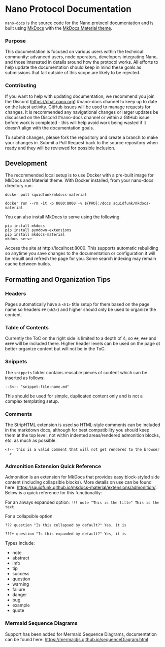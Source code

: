 # Nano Protocol Documentation

`nano-docs` is the source code for the Nano protocol documentation and is built using [MkDocs](https://www.mkdocs.org/) with the [MkDocs Material theme](https://squidfunk.github.io/mkdocs-material/).

### Purpose
This documentation is focused on various users within the technical community: advanced users, node operators, developers integrating Nano, and those interested in details around how the protocol works. All efforts to help update the documentation should keep in mind these goals as submissions that fall outside of this scope are likely to be rejected.

### Contributing
If you want to help with updating documentation, we recommend you join the Discord (https://chat.nano.org) #nano-docs channel to keep up to date on the latest activity. GitHub issues will be used to manage requests for changes. It is recommended any navigational changes or larger updates be discussed on the Discord #nano-docs channel or within a GitHub issue before work is completed - this will help avoid work being wasted if it doesn't align with the documentation goals.

To submit changes, please fork the repository and create a branch to make your changes in. Submit a Pull Request back to the source repository when ready and they will be reviewed for possible inclusion.

## Development
The recommended local setup is to use Docker with a pre-built image for MkDocs and Material theme. With Docker installed, from your nano-docs directory run:

`docker pull squidfunk/mkdocs-material`

`docker run --rm -it -p 8000:8000 -v ${PWD}:/docs squidfunk/mkdocs-material`

You can also install MkDocs to serve using the following:

``` 
pip install mkdocs
pip install pymdown-extensions
pip install mkdocs-material
mkdocs serve
```

Access the site at http://localhost:8000. This supports automatic rebuilding so anytime you save changes to the documentation or configuration it will be rebuilt and refresh the page for you. Some search indexing may remain cache between builds.

## Formatting and Organization Tips

### Headers
Pages automatically have a `<h1>` title setup for them based on the page name so headers `##` (`<h2>`) and higher should only be used to organize the content.

### Table of Contents
Currently the ToC on the right side is limited to a depth of 4, so `##`, `###` and `####` will be included there. Higher header levels can be used on the page ot better organize content but will not be in the ToC.

### Snippets
The `snippets` folder contains reusable pieces of content which can be inserted as follows:

`--8<-- "snippet-file-name.md"`

This should be used for simple, duplicated content only and is not a complex templating setup.

### Comments
The StripHTML extension is used so HTML-style comments can be included in the markdown docs, although for best compatibility you should keep them at the top level, not within indented areas/rendered admonition blocks, etc. as much as possible.

`<!-- this is a valid comment that will not get rendered to the browser -->`

### Admonition Extension Quick Reference
Admonition is an extension for MkDocs that provides easy block-styled side content (including collapsible blocks). More details on use can be found here: https://squidfunk.github.io/mkdocs-material/extensions/admonition/. Below is a quick reference for this functionality:

For an always expanded option:
`!!! note "This is the title"
	 This is the text`

For a collapsible option:

`??? question "Is this collapsed by default?"
	 Yes, it is`

`???+ question "Is this expanded by default?"
	 Yes, it is`

Types include:

- note
- abstract
- info
- tip
- success
- question
- warning
- failure
- danger
- bug
- example
- quote

### Mermaid Sequence Diagrams
Support has been added for Mermaid Sequence Diagrams, documentation can be found here: https://mermaidjs.github.io/sequenceDiagram.html